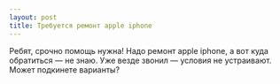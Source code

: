 ```yaml
---
layout: post 
title: Требуется ремонт apple iphone 
--- 
```

Ребят, срочно помощь нужна! Надо ремонт apple iphone, а вот куда обратиться — не знаю. Уже везде звонил — условия не устраивают. Может подкинете варианты?